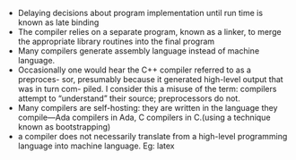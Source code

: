 - Delaying decisions about program implementation
until run time is known as late binding
- The compiler relies on a separate program, known as a linker, to
merge the appropriate library routines into the final program
- Many compilers generate assembly language instead of machine language.
- Occasionally one would hear the C++ compiler referred to as a preproces-
sor, presumably because it generated high-level output that was in turn com-
piled. I consider this a misuse of the term: compilers attempt to “understand”
their source; preprocessors do not.
- Many compilers are self-hosting: they are written in the language they
compile—Ada compilers in Ada, C compilers in C.(using a technique known as bootstrapping)
- a compiler does not necessarily translate from a high-level programming language into machine language. Eg: latex